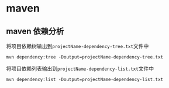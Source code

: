 # maven

 
## maven 依赖分析 
 
将项目依赖树输出到`projectName-dependency-tree.txt`文件中
```
mvn dependency:tree -Doutput=projectName-dependency-tree.txt

```

将项目依赖列表输出到`projectName-dependency-list.txt`文件中
```
mvn dependency:list -Doutput=projectName-dependency-list.txt

```